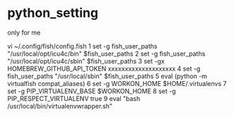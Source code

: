 # python_setting
only for me

vi ~/.config/fish/config.fish
  1 set -g fish_user_paths "/usr/local/opt/icu4c/bin" $fish_user_paths
  2 set -g fish_user_paths "/usr/local/opt/icu4c/sbin" $fish_user_paths
  3 set -gx HOMEBREW_GITHUB_API_TOKEN xxxxxxxxxxxxxxxxxxxx
  4 set -g fish_user_paths "/usr/local/sbin" $fish_user_paths
  5 eval (python -m virtualfish compat_aliases)
  6 set -g WORKON_HOME $HOME/.virtualenvs
  7 set -g PIP_VIRTUALENV_BASE $WORKON_HOME
  8 set -g PIP_RESPECT_VIRTUALENV true
  9 eval "bash /usr/local/bin/virtualenvwrapper.sh"
